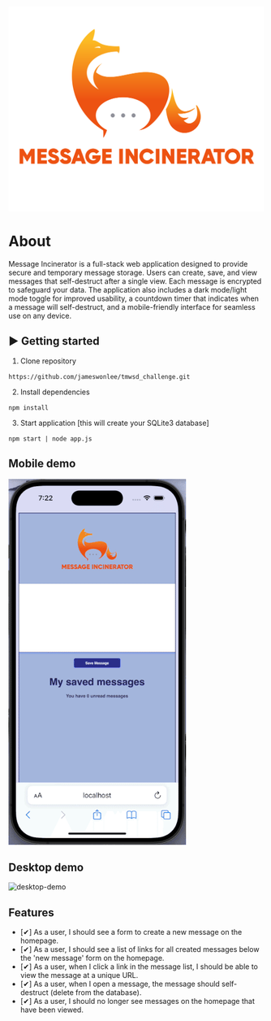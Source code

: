 ![message-incinerator-logo]

[message-incinerator-logo]: ./public/logo.svg

# About
Message Incinerator is a full-stack web application designed to provide secure and temporary message storage. Users can create, save, and view messages that self-destruct after a single view. Each message is encrypted to safeguard your data. The application also includes a dark mode/light mode toggle for improved usability, a countdown timer that indicates when a message will self-destruct, and a mobile-friendly interface for seamless use on any device.

## ▶️ Getting started

1. Clone repository
```
https://github.com/jameswonlee/tmwsd_challenge.git
```
2. Install dependencies

```
npm install
``` 
3. Start application [this will create your SQLite3 database]
```
npm start | node app.js
```

## Mobile demo

![mobile-demo](./assets/mobile-demo.gif)

## Desktop demo

![desktop-demo](./assets/desktop-demo.gif)


## Features

- [✔] As a user, I should see a form to create a new message on the homepage.
- [✔] As a user, I should see a list of links for all created messages below the 'new message' form on the homepage.
- [✔] As a user, when I click a link in the message list, I should be able to view the message at a unique URL.
- [✔] As a user, when I open a message, the message should self-destruct (delete from the database).
- [✔] As a user, I should no longer see messages on the homepage that have been viewed.







